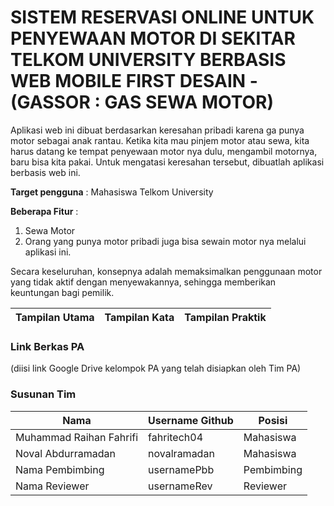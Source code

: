# SISTEM RESERVASI ONLINE UNTUK PENYEWAAN MOTOR DI SEKITAR TELKOM UNIVERSITY BERBASIS WEB MOBILE FIRST DESAIN - (GASSOR : GAS SEWA MOTOR)

Aplikasi web ini dibuat berdasarkan keresahan pribadi karena ga punya motor sebagai anak rantau. Ketika kita mau pinjem motor atau sewa, kita harus datang ke tempat penyewaan motor nya dulu, mengambil motornya, baru bisa kita pakai. Untuk mengatasi keresahan tersebut, dibuatlah aplikasi berbasis web ini.

**Target pengguna** : Mahasiswa Telkom University

**Beberapa Fitur** :

1. Sewa Motor
2. Orang yang punya motor pribadi juga bisa sewain motor nya melalui aplikasi ini.

Secara keseluruhan, konsepnya adalah memaksimalkan penggunaan motor yang tidak aktif dengan menyewakannya, sehingga memberikan keuntungan bagi pemilik.

| Tampilan Utama | Tampilan Kata | Tampilan Praktik |
| -------------- | ------------- | ---------------- |

### Link Berkas PA

(diisi link Google Drive kelompok PA yang telah disiapkan oleh Tim PA)

### Susunan Tim

| Nama                    | Username Github | Posisi     |
| ----------------------- | --------------- | ---------- |
| Muhammad Raihan Fahrifi | fahritech04     | Mahasiswa  |
| Noval Abdurramadan      | novalramadan    | Mahasiswa  |
| Nama Pembimbing         | usernamePbb     | Pembimbing |
| Nama Reviewer           | usernameRev     | Reviewer   |

